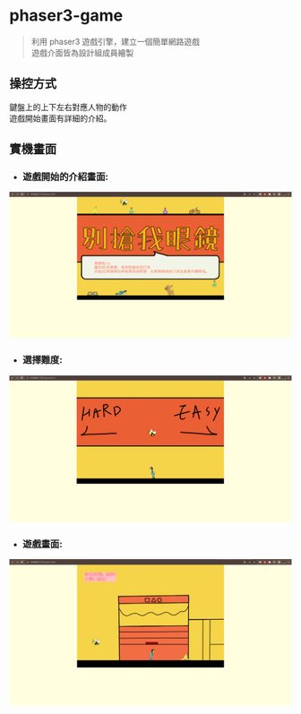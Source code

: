 # phaser3-game
> 利用 phaser3 遊戲引擎，建立一個簡單網路遊戲  
> 遊戲介面皆為設計組成員繪製
## 操控方式
鍵盤上的上下左右對應人物的動作  
遊戲開始畫面有詳細的介紹。
## 實機畫面
+ ### 遊戲開始的介紹畫面:  
![img](https://github.com/a0911078037/phaser3-game/blob/main/git_img/lobby.png)  
+ ### 選擇難度:  
![img](https://github.com/a0911078037/phaser3-game/blob/main/git_img/diffculty.png)  
+ ### 遊戲畫面:  
![img](https://github.com/a0911078037/phaser3-game/blob/main/git_img/in_game.png)
